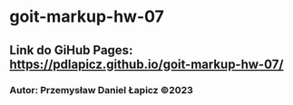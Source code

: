 # goit-markup-hw-07

## Link do GiHub Pages: https://pdlapicz.github.io/goit-markup-hw-07/

### Autor: Przemysław Daniel Łapicz ©2023

